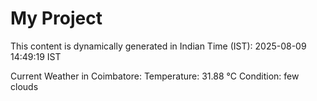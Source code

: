 # My Project

This content is dynamically generated in Indian Time (IST): 2025-08-09 14:49:19 IST


Current Weather in Coimbatore:
Temperature: 31.88 °C
Condition: few clouds
